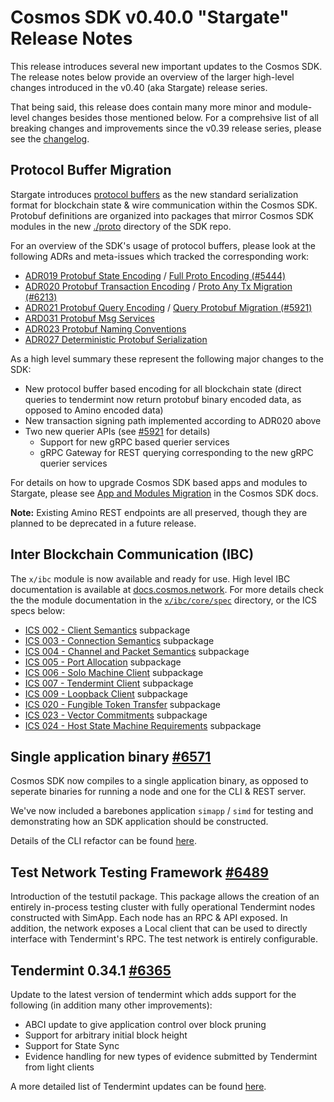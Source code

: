 # Cosmos SDK v0.40.0 "Stargate" Release Notes

This release introduces several new important updates to the Cosmos SDK. The release notes below provide an overview of
the larger high-level changes introduced in the v0.40 (aka Stargate) release series.

That being said, this release does contain many more minor and module-level changes besides those mentioned below. For a
comprehsive list of all breaking changes and improvements since the v0.39 release series, please see the
[changelog](https://github.com/cosmos/cosmos-sdk/blob/v0.40.0/CHANGELOG.md).

## Protocol Buffer Migration

Stargate introduces [protocol buffers](https://developers.google.com/protocol-buffers) as the new standard serialization
format for blockchain state & wire communication within the Cosmos SDK. Protobuf definitions are organized into packages
that mirror Cosmos SDK modules in the new [./proto](https://github.com/cosmos/cosmos-sdk/tree/master/proto) directory
of the SDK repo.

For an overview of the SDK's usage of protocol buffers, please look at the following ADRs and meta-issues which tracked
the corresponding work:
- [ADR019 Protobuf State Encoding](https://github.com/cosmos/cosmos-sdk/blob/master/docs/architecture/adr-019-protobuf-state-encoding.md) / [Full Proto Encoding (#5444)](https://github.com/cosmos/cosmos-sdk/issues/5444)
- [ADR020 Protobuf Transaction Encoding](https://github.com/cosmos/cosmos-sdk/blob/master/docs/architecture/adr-020-protobuf-transaction-encoding.md) / [Proto Any Tx Migration (#6213)](https://github.com/cosmos/cosmos-sdk/issues/6213) 
- [ADR021 Protobuf Query Encoding](https://github.com/cosmos/cosmos-sdk/blob/master/docs/architecture/adr-021-protobuf-query-encoding.md) / [Query Protobuf Migration (#5921)](https://github.com/cosmos/cosmos-sdk/issues/5921)
- [ARD031 Protobuf Msg Services](https://github.com/cosmos/cosmos-sdk/blob/master/docs/architecture/adr-031-msg-service.md)
- [ADR023 Protobuf Naming Conventions](https://github.com/cosmos/cosmos-sdk/blob/master/docs/architecture/adr-023-protobuf-naming.md)
- [ADR027 Deterministic Protobuf Serialization](https://github.com/cosmos/cosmos-sdk/blob/master/docs/architecture/adr-027-deterministic-protobuf-serialization.md)

As a high level summary these represent the following major changes to the SDK:
- New protocol buffer based encoding for all blockchain state (direct queries to tendermint now return protobuf binary
  encoded data, as opposed to Amino encoded data)
- New transaction signing path implemented according to ADR020 above
- Two new querier APIs (see [#5921](https://github.com/cosmos/cosmos-sdk/issues/5921) for details)
  - Support for new gRPC based querier services
  - gRPC Gateway for REST querying corresponding to the new gRPC querier services

For details on how to upgrade Cosmos SDK based apps and modules to Stargate, please see
[App and Modules Migration](https://docs.cosmos.network/master/migrations/app_and_modules.html) in the Cosmos SDK docs.

**Note:** Existing Amino REST endpoints are all preserved, though they are planned to be deprecated in a future release.

## Inter Blockchain Communication (IBC)

The `x/ibc` module is now available and ready for use. High level IBC documentation is available at [docs.cosmos.network](https://docs.cosmos.network/master/ibc/overview.html). For more details check the the module documentation in the [`x/ibc/core/spec`](https://github.com/cosmos/cosmos-sdk/tree/master/x/ibc/core/spec) directory, or the ICS specs below:
* [ICS 002 - Client Semantics](https://github.com/cosmos/ics/tree/master/spec/ics-002-client-semantics) subpackage
* [ICS 003 - Connection Semantics](https://github.com/cosmos/ics/blob/master/spec/ics-003-connection-semantics) subpackage
* [ICS 004 - Channel and Packet Semantics](https://github.com/cosmos/ics/blob/master/spec/ics-004-channel-and-packet-semantics) subpackage
* [ICS 005 - Port Allocation](https://github.com/cosmos/ics/blob/master/spec/ics-005-port-allocation) subpackage
* [ICS 006 - Solo Machine Client](https://github.com/cosmos/ics/tree/master/spec/ics-006-solo-machine-client) subpackage
* [ICS 007 - Tendermint Client](https://github.com/cosmos/ics/blob/master/spec/ics-007-tendermint-client) subpackage
* [ICS 009 - Loopback Client](https://github.com/cosmos/ics/tree/master/spec/ics-009-loopback-client) subpackage
* [ICS 020 - Fungible Token Transfer](https://github.com/cosmos/ics/tree/master/spec/ics-020-fungible-token-transfer) subpackage
* [ICS 023 - Vector Commitments](https://github.com/cosmos/ics/tree/master/spec/ics-023-vector-commitments) subpackage
* [ICS 024 - Host State Machine Requirements](https://github.com/cosmos/ics/tree/master/spec/ics-024-host-requirements) subpackage

## Single application binary [#6571](https://github.com/cosmos/cosmos-sdk/pull/6571)

Cosmos SDK now compiles to a single application binary, as opposed to seperate binaries for running a node and one for
the CLI & REST server.

We've now included a barebones application `simapp` / `simd` for testing and demonstrating how an SDK application should
be constructed.

Details of the CLI refactor can be found [here](https://github.com/cosmos/cosmos-sdk/issues/6571).

## Test Network Testing Framework [#6489](https://github.com/cosmos/cosmos-sdk/pull/6489)

Introduction of the testutil package. This package allows the creation of an entirely in-process testing cluster with
fully operational Tendermint nodes constructed with SimApp. Each node has an RPC & API exposed. In addition, the network
exposes a Local client that can be used to directly interface with Tendermint's RPC. The test network is entirely
configurable.

## Tendermint 0.34.1 [#6365](https://github.com/cosmos/cosmos-sdk/issues/6365)

Update to the latest version of tendermint which adds support for the following (in addition many other improvements):
- ABCI update to give application control over block pruning
- Support for arbitrary initial block height
- Support for State Sync
- Evidence handling for new types of evidence submitted by Tendermint from light clients

A more detailed list of Tendermint updates can be found [here](https://github.com/tendermint/tendermint/blob/master/CHANGELOG.md#v0340-rc4).